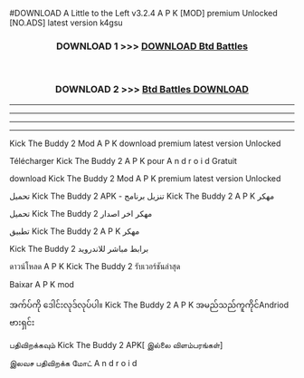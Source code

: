 #DOWNLOAD A Little to the Left v3.2.4 A P K [MOD] premium Unlocked [NO.ADS] latest version k4gsu 



<div align="center">

<h3>DOWNLOAD 1 >>> <a href="https://getmod1.web.app/?judule=Btd Battles">DOWNLOAD Btd Battles</a></h3><br>

<h3>DOWNLOAD 2 >>> <a href="https://getmod1.web.app/?judule=Btd Battles">Btd Battles DOWNLOAD </a></h3>

</div>


----------------------------------------------------------

----------------------------------------------------------

----------------------------------------------------------

----------------------------------------------------------


Kick The Buddy 2  Mod A P K download premium latest version Unlocked

Télécharger  Kick The Buddy 2  A P K pour A n d r o i d Gratuit

download Kick The Buddy 2  Mod A P K premium latest version Unlocked

تحميل Kick The Buddy 2  APK - تنزيل برنامج Kick The Buddy 2  A P K مهكر

تحميل Kick The Buddy 2  مهكر اخر اصدار

تطبيق Kick The Buddy 2  A P K مهكر

Kick The Buddy 2  برابط مباشر للاندرويد

ดาวน์โหลด A P K Kick The Buddy 2  รับเวอร์ชันล่าสุด

Baixar A P K mod

အက်ပ်ကို ဒေါင်းလုဒ်လုပ်ပါ။ Kick The Buddy 2  A P K အမည်သည်ကူကိုင်Andriod ဗားရှင်း

பதிவிறக்கவும் Kick The Buddy 2  APK[ இல்லை விளம்பரங்கள்] 
 
இலவச பதிவிறக்க மோட் A n d r o i d



